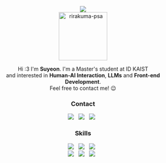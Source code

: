 
<p align="center">
  <img src="https://capsule-render.vercel.app/api?type=slice&color=gradient"><br/>
  <a href="https://imgbb.com/"><img src="https://i.ibb.co/Yd5jSXK/rirakuma-psa.png" alt="rirakuma-psa" width="128px" border="0"></a>
</p>

<p align="center">
  Hi :3 I'm <b>Suyeon</b>. I'm a Master's student at ID KAIST <br/>
  and interested in <b>Human-AI Interaction</b>, <b>LLMs</b> and <b>Front-end Development</b>. <br/>
  Feel free to contact me! 😉
</p>

<h3 align="center"><b>Contact</b></h3>
<p align="center">
<a href="mailto:kaithape@gmail.com"><img src="https://img.shields.io/badge/Gmail-EA4335?style=flat-square&logo=Gmail&logoColor=white"/></a> &nbsp
<a href="https://www.linkedin.com/in/suyeon-nam-2b65881aa/"><img src="https://img.shields.io/badge/LinkedIn-0A66C2?style=flat-square&logo=LinkedIn&logoColor=white"/></a> &nbsp
<a href="https://www.instagram.com/tsusuyomi/"><img src="https://img.shields.io/badge/instagram-E4405F?style=flat-square&logo=instagram&logoColor=white"/></a> &nbsp
</p>

<h3 align="center"><b>Skills</b></h3>
<p align="center">
  <img src="https://img.shields.io/badge/Python-3776AB?style=flat-square&logo=Python&logoColor=white"/> &nbsp 
  <img src="https://img.shields.io/badge/PyTorch-EE4C2C?style=flat-square&logo=PyTorch&logoColor=white"/> &nbsp
  <img src="https://img.shields.io/badge/TensorFlow-FF6F00?style=flat-square&logo=TensorFlow&logoColor=white"/> &nbsp
  <br/>
  <img src="https://img.shields.io/badge/TypeScript-007acc?style=flat-square&logo=TypeScript&logoColor=white"/> &nbsp
  <img src="https://img.shields.io/badge/React-61DAFB?style=flat-square&logo=React&logoColor=black"/> &nbsp
  <img src="https://img.shields.io/badge/Next.js-000000?style=flat-square&logo=Next.js&logoColor=white"/> &nbsp
</p>

